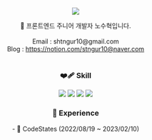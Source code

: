 <br>
<p align="center">
 <img src="https://capsule-render.vercel.app/api?&type=waving&color=timeAuto&height=180&section=header&text=Suhyeok's%20Hub&fontSize=50&animation=fadeIn&fontAlignY=45" />
</p>

<div align='center'> 🌺 프론트엔드 주니어 개발자 노수혁입니다.</div>
<br>
<div align='center'> Email : shtngur10@gmail.com</div>
<div align='center'> Blog : <a href="https://www.notion.so/6903eccb1e784dee8ff8fecd1c5f3eee?pvs=4">https://notion.com/stngur10@naver.com</a></div>
<br>


<h3 align='center'> ❤️‍🩹 Skill</h3>
<p align="center">
  <img src="https://img.shields.io/badge/HTML-E34F26?style=flat-square&logo=HTML5&logoColor=white"/> </a><img src="https://img.shields.io/badge/CSS-1572B6?style=flat-square&logo=CSS3&logoColor=white"/></a> <img src="https://img.shields.io/badge/JavaScript-F7DF1E?style=flat-square&logo=JavaScript&logoColor=black"/></a> <img src="https://img.shields.io/badge/react-61DAFB?style=flat-square&logo=React&logoColor=black"/></a>
</p>



<h3 align='center'>💙 Experience</h3>
<p align="center">
- 👯 CodeStates (2022/08/19 ~ 2023/02/10)
</p>
